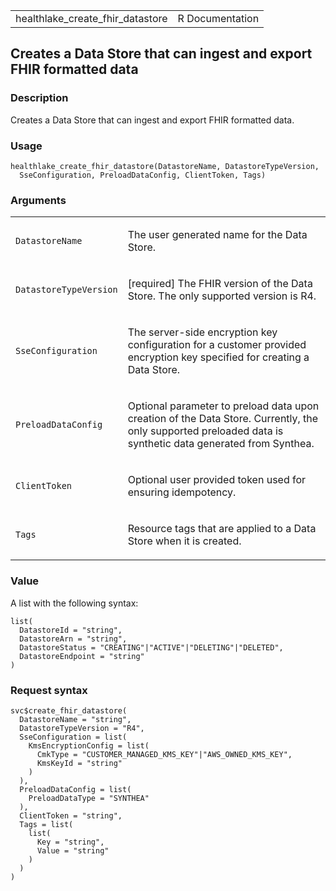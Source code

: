 <table style="width: 100%;">
<tbody>
<tr class="odd">
<td>healthlake_create_fhir_datastore</td>
<td style="text-align: right;">R Documentation</td>
</tr>
</tbody>
</table>

## Creates a Data Store that can ingest and export FHIR formatted data

### Description

Creates a Data Store that can ingest and export FHIR formatted data.

### Usage

    healthlake_create_fhir_datastore(DatastoreName, DatastoreTypeVersion,
      SseConfiguration, PreloadDataConfig, ClientToken, Tags)

### Arguments

<table>
<colgroup>
<col style="width: 35%" />
<col style="width: 65%" />
</colgroup>
<tbody>
<tr class="odd">
<td><code
id="healthlake_create_fhir_datastore_:_DatastoreName">DatastoreName</code></td>
<td><p>The user generated name for the Data Store.</p></td>
</tr>
<tr class="even">
<td><code
id="healthlake_create_fhir_datastore_:_DatastoreTypeVersion">DatastoreTypeVersion</code></td>
<td><p>[required] The FHIR version of the Data Store. The only supported
version is R4.</p></td>
</tr>
<tr class="odd">
<td><code
id="healthlake_create_fhir_datastore_:_SseConfiguration">SseConfiguration</code></td>
<td><p>The server-side encryption key configuration for a customer
provided encryption key specified for creating a Data Store.</p></td>
</tr>
<tr class="even">
<td><code
id="healthlake_create_fhir_datastore_:_PreloadDataConfig">PreloadDataConfig</code></td>
<td><p>Optional parameter to preload data upon creation of the Data
Store. Currently, the only supported preloaded data is synthetic data
generated from Synthea.</p></td>
</tr>
<tr class="odd">
<td><code
id="healthlake_create_fhir_datastore_:_ClientToken">ClientToken</code></td>
<td><p>Optional user provided token used for ensuring
idempotency.</p></td>
</tr>
<tr class="even">
<td><code id="healthlake_create_fhir_datastore_:_Tags">Tags</code></td>
<td><p>Resource tags that are applied to a Data Store when it is
created.</p></td>
</tr>
</tbody>
</table>

### Value

A list with the following syntax:

    list(
      DatastoreId = "string",
      DatastoreArn = "string",
      DatastoreStatus = "CREATING"|"ACTIVE"|"DELETING"|"DELETED",
      DatastoreEndpoint = "string"
    )

### Request syntax

    svc$create_fhir_datastore(
      DatastoreName = "string",
      DatastoreTypeVersion = "R4",
      SseConfiguration = list(
        KmsEncryptionConfig = list(
          CmkType = "CUSTOMER_MANAGED_KMS_KEY"|"AWS_OWNED_KMS_KEY",
          KmsKeyId = "string"
        )
      ),
      PreloadDataConfig = list(
        PreloadDataType = "SYNTHEA"
      ),
      ClientToken = "string",
      Tags = list(
        list(
          Key = "string",
          Value = "string"
        )
      )
    )

